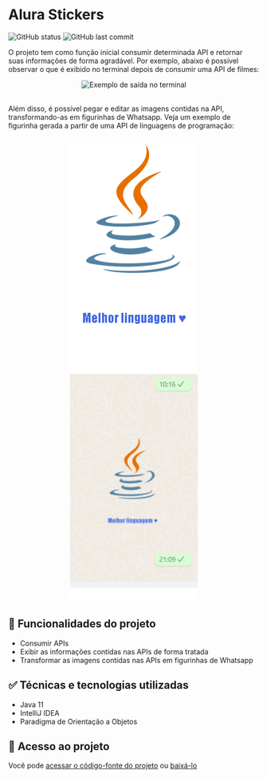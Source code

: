 <h1>Alura Stickers</h1>
<p align="left">
  <img alt="GitHub status" src="http://img.shields.io/static/v1?label=STATUS&message=CONCLUIDO&color=GREEN&style=for-the-badge"/>
  <img alt="GitHub last commit" src="https://img.shields.io/github/last-commit/Yam-BS/alura-stickers">
</p>

<p>O projeto tem como função inicial consumir determinada API e retornar suas informações de forma agradável. Por exemplo, abaixo é possível observar o que é exibido no terminal depois de consumir uma API de filmes:</p>

<div align="center">
  <img width="900px" alt="Exemplo de saída no terminal" src="https://user-images.githubusercontent.com/90811498/179649506-9a929ddf-5575-4c9d-8727-41ac50cbef48.png"/>
</div>

<br/>

<p>Além disso, é possível pegar e editar as imagens contidas na API, transformando-as em figurinhas de Whatsapp. Veja um exemplo de figurinha gerada a partir de uma API de linguagens de programação:</p>

<br/>

<div align="center">
  <img alt="Exemplo de saída no terminal" src="/saida/Java.png"/>
  <img alt="Figurinha sendo utilizada" src="/img/exemplo2.png"/>
</div>

<h2>&#x1F528 Funcionalidades do projeto</h2>

<ul>
  <li>Consumir APIs</li>
  <li>Exibir as informações contidas nas APIs de forma tratada</li>
  <li>Transformar as imagens contidas nas APIs em figurinhas de Whatsapp</li>
</ul>


<h2>&#x2705 Técnicas e tecnologias utilizadas</h2>

<ul>
  <li>Java 11</li>
  <li>IntelliJ IDEA</li>
  <li>Paradigma de Orientação a Objetos</li>
</ul>

<h2>&#x1F4C1 Acesso ao projeto</h2>
<p>Você pode <a href="https://github.com/Yam-BS/alura-stickers/tree/master/src">acessar o código-fonte do projeto</a> ou <a href="https://github.com/Yam-BS/alura-stickers/archive/refs/heads/master.zip">baixá-lo</a></p>

